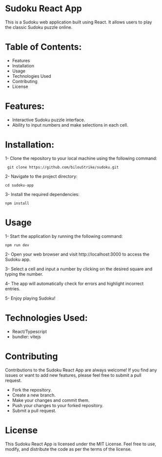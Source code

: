 # Sudoku React App

This is a Sudoku web application built using React. It allows users to play the classic Sudoku puzzle online.

# Table of Contents:

- Features
- Installation
- Usage
- Technologies Used
- Contributing
- License

# Features:

- Interactive Sudoku puzzle interface.
- Ability to input numbers and make selections in each cell.

# Installation:

1- Clone the repository to your local machine using the following command:

```
 git clone https://github.com/bilouStrike/sudoku.git
```

2- Navigate to the project directory:

```
cd sudoku-app
```

3- Install the required dependencies:

```
npm install
```

# Usage

1- Start the application by running the following command:

```
npm run dev
```

2- Open your web browser and visit http://localhost:3000 to access the Sudoku app.

3- Select a cell and input a number by clicking on the desired square and typing the number.

4- The app will automatically check for errors and highlight incorrect entries.

5- Enjoy playing Sudoku!

# Technologies Used:

- React/Typescript
- bundler: vitejs

# Contributing

Contributions to the Sudoku React App are always welcome! If you find any issues or want to add new features, please feel free to submit a pull request.

- Fork the repository.
- Create a new branch.
- Make your changes and commit them.
- Push your changes to your forked repository.
- Submit a pull request.

# License

This Sudoku React App is licensed under the MIT License. Feel free to use, modify, and distribute the code as per the terms of the license.
